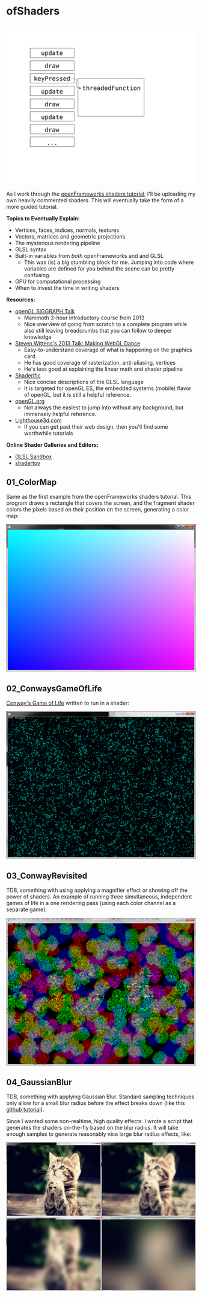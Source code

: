 # ofShaders #

![test](./simple_thread.svg)

As I work through the [openFrameworks shaders tutorial](http://openframeworks.cc/tutorials/graphics/shaders.html), I'll be uploading my own heavily commented shaders.  This will eventually take the form of a more guided tutorial.


**Topics to Eventually Explain:**

- Vertices, faces, indices, normals, textures
- Vectors, matrices and geometric projections
- The mysterious rendering pipeline
- GLSL syntax
- Built-in variables from *both* openFrameworks and and GLSL
	- This was (is) a big stumbling block for me.  Jumping into code where variables are defined for you behind the scene can be pretty confusing.
- GPU for computational processing 
- When to invest the time in writing shaders
 

**Resources:**

- [openGL SIGGRAPH Talk](https://www.youtube.com/watch?v=T8gjVbn8VBk)
	- Mammoth 3-hour introductory course from 2013 
	- Nice overview of going from scratch to a complete program while also still leaving breadcrumbs that you can follow to deeper knowledge
- [Steven Wittens's 2013 Talk: Making WebGL Dance](https://www.youtube.com/watch?v=GNO_CYUjMK8)
	- Easy-to-understand coverage of what is happening on the graphics card
	- He has good coverage of rasterization, anti-aliasing, vertices
	- He's less good at explaining the linear math and shader pipeline 
- [Shaderific](http://www.shaderific.com/glsl/) 
	- Nice concise descriptions of the GLSL language
	- It is targeted for openGL ES, the embedded systems (mobile) flavor of openGL, but it is still a helpful reference.
- [openGL.org](https://www.opengl.org/wiki/Rendering_Pipeline_Overview)
	- Not always the easiest to jump into without any background, but immensely helpful reference.
- [Lighthouse3d.com](http://www.lighthouse3d.com/tutorials/glsl-core-tutorial/) 
	- If you can get past their web design, then you'll find some worthwhile tutorials

**Online Shader Galleries and Editors:**

- [GLSL Sandbox](http://glsl.heroku.com/)
- [shadertoy](https://www.shadertoy.com/)


## 01_ColorMap ##

Same as the first example from the openFrameworks shaders tutorial.  This program draws a rectangle that covers the screen, and the fragment shader colors the pixels based on their position on the screen, generating a color map: 

![01_ColorMap](./01_ColorMap_Result.png "Results from 01_ColorMap")

## 02_ConwaysGameOfLife ##

[Conway's Game of Life](http://en.wikipedia.org/wiki/Conway's_Game_of_Life) written to run in a shader:

![02_ConwaysGameOfLife](./02_ConwaysGameOfLife_Result.png "Results from 02_ConwaysGameOfLife")

## 03_ConwayRevisited ##

TDB, something with using applying a magnifier effect or showing off the power of shaders.  An example of running three simultaneous, independent games of life in a one rendering pass (using each color channel as a separate game):

![03_ConwayRevisited](./03_ConwayRevisited_Result.png "Results from 03_ConwayRevisited")


## 04_GaussianBlur ##

TDB, something with applying Gaussian Blur.  Standard sampling techniques only allow for a small blur radius before the effect breaks down (like this [github tutorial](https://github.com/mattdesl/lwjgl-basics/wiki/ShaderLesson5)).

Since I wanted some non-realtime, high quality effects.  I wrote a script that generates the shaders on-the-fly based on the blur radius.  It will take enough samples to generate reasonably nice large blur radius effects, like:

![04_GaussianBlur](./04_GaussianBlur_Result.png "Results from 04_GaussianBlur")

